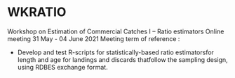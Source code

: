 # WKRATIO
Workshop on Estimation of Commercial Catches I – Ratio estimators
Online meeting 31 May - 04 June 2021
Meeting term of reference :
 - Develop and  test  R-scripts  for  statistically-based ratio  estimatorsfor  length  and  age  for landings and discards thatfollow the sampling design, using RDBES exchange format.
